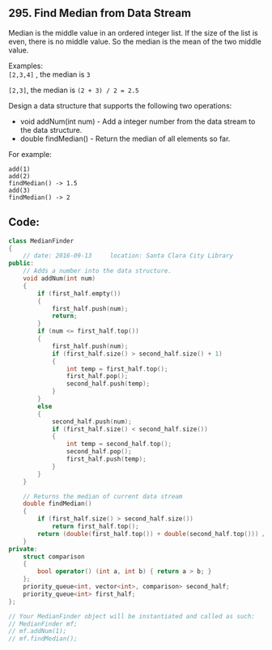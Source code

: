 ## 295. Find Median from Data Stream
Median is the middle value in an ordered integer list. If the size of the list is even, there is no middle value. So the median is the mean of the two middle value.

Examples:    
`[2,3,4]` , the median is `3`   

`[2,3]`, the median is `(2 + 3) / 2 = 2.5`   

Design a data structure that supports the following two operations:

  - void addNum(int num) - Add a integer number from the data stream to the data structure.
  - double findMedian() - Return the median of all elements so far.

For example:
```
add(1)
add(2)
findMedian() -> 1.5
add(3) 
findMedian() -> 2
```

## Code:
```c++
class MedianFinder 
{
    // date: 2016-09-13     location: Santa Clara City Library
public:
    // Adds a number into the data structure.
    void addNum(int num) 
    {
        if (first_half.empty())
        {
            first_half.push(num);
            return;
        }
        if (num <= first_half.top())
        {
            first_half.push(num);
            if (first_half.size() > second_half.size() + 1)
            {
                int temp = first_half.top();
                first_half.pop();
                second_half.push(temp);
            }
        }
        else
        {
            second_half.push(num);
            if (first_half.size() < second_half.size())
            {
                int temp = second_half.top();
                second_half.pop();
                first_half.push(temp);
            }
        }
    }

    // Returns the median of current data stream
    double findMedian() 
    {
        if (first_half.size() > second_half.size())
            return first_half.top();
        return (double(first_half.top()) + double(second_half.top())) / 2.0;
    }
private:
    struct comparison
    {
        bool operator() (int a, int b) { return a > b; }
    };
    priority_queue<int, vector<int>, comparison> second_half;
    priority_queue<int> first_half;
};

// Your MedianFinder object will be instantiated and called as such:
// MedianFinder mf;
// mf.addNum(1);
// mf.findMedian();
```
